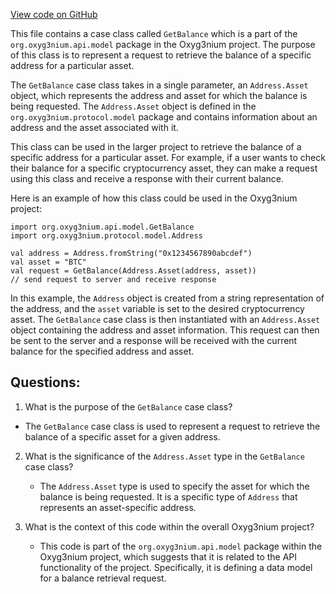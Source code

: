 [View code on GitHub](https://github.com/alephium/alephium/api/src/main/scala/org/alephium/api/model/GetBalance.scala)

This file contains a case class called `GetBalance` which is a part of the `org.oxyg3nium.api.model` package in the Oxyg3nium project. The purpose of this class is to represent a request to retrieve the balance of a specific address for a particular asset. 

The `GetBalance` case class takes in a single parameter, an `Address.Asset` object, which represents the address and asset for which the balance is being requested. The `Address.Asset` object is defined in the `org.oxyg3nium.protocol.model` package and contains information about an address and the asset associated with it.

This class can be used in the larger project to retrieve the balance of a specific address for a particular asset. For example, if a user wants to check their balance for a specific cryptocurrency asset, they can make a request using this class and receive a response with their current balance. 

Here is an example of how this class could be used in the Oxyg3nium project:

```
import org.oxyg3nium.api.model.GetBalance
import org.oxyg3nium.protocol.model.Address

val address = Address.fromString("0x1234567890abcdef")
val asset = "BTC"
val request = GetBalance(Address.Asset(address, asset))
// send request to server and receive response
```

In this example, the `Address` object is created from a string representation of the address, and the `asset` variable is set to the desired cryptocurrency asset. The `GetBalance` case class is then instantiated with an `Address.Asset` object containing the address and asset information. This request can then be sent to the server and a response will be received with the current balance for the specified address and asset.
## Questions: 
 1. What is the purpose of the `GetBalance` case class?
   - The `GetBalance` case class is used to represent a request to retrieve the balance of a specific asset for a given address.

2. What is the significance of the `Address.Asset` type in the `GetBalance` case class?
   - The `Address.Asset` type is used to specify the asset for which the balance is being requested. It is a specific type of `Address` that represents an asset-specific address.

3. What is the context of this code within the overall Oxyg3nium project?
   - This code is part of the `org.oxyg3nium.api.model` package within the Oxyg3nium project, which suggests that it is related to the API functionality of the project. Specifically, it is defining a data model for a balance retrieval request.